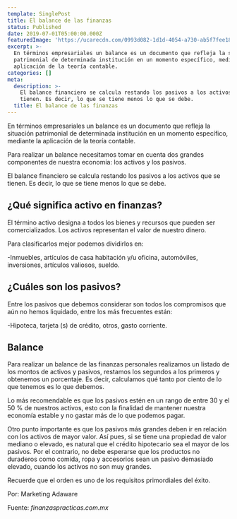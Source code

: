 ```yaml
---
template: SinglePost
title: El balance de las finanzas
status: Published
date: 2019-07-01T05:00:00.000Z
featuredImage: 'https://ucarecdn.com/0993d082-1d1d-4054-a730-ab5f7fee188c/'
excerpt: >-
  En términos empresariales un balance es un documento que refleja la situación
  patrimonial de determinada institución en un momento específico, mediante la
  aplicación de la teoría contable.
categories: []
meta:
  description: >-
    El balance financiero se calcula restando los pasivos a los activos que se
    tienen. Es decir, lo que se tiene menos lo que se debe.
  title: El balance de las finanzas
---
```

En términos empresariales un balance es un documento que refleja la situación patrimonial de determinada institución en un momento específico, mediante la aplicación de la teoría contable.



Para realizar un balance necesitamos tomar en cuenta dos grandes componentes de nuestra economía: los activos y los pasivos.



El balance financiero se calcula restando los pasivos a los activos que se tienen. Es decir, lo que se tiene menos lo que se debe.



## ¿Qué significa activo en finanzas?

El término activo designa a todos los bienes y recursos que pueden ser comercializados. Los activos representan el valor de nuestro dinero.



Para clasificarlos mejor podemos dividirlos en:



\-Inmuebles, artículos de casa habitación y/u oficina, automóviles,  inversiones, artículos valiosos, sueldo.



## ¿Cuáles son los pasivos?

Entre los pasivos que debemos considerar son todos los compromisos que aún no hemos liquidado, entre los más frecuentes están:



\-Hipoteca,  tarjeta (s) de crédito,  otros, gasto corriente.



## Balance



Para realizar un balance de las finanzas personales realizamos un listado de los montos de activos y pasivos, restamos los segundos a los primeros y obtenemos un porcentaje. Es decir, calculamos qué tanto por ciento de lo que tenemos es lo que debemos.



Lo más recomendable es que los pasivos estén en un rango de entre 30 y el 50 % de nuestros activos, esto con la finalidad de mantener nuestra economía estable y no gastar más de lo que podemos pagar.



Otro punto importante es que los pasivos más grandes deben ir en relación con los activos de mayor valor. Así pues, si se tiene una propiedad de valor mediano o elevado, es natural que el crédito hipotecario sea el mayor de los pasivos. Por el contrario, no debe esperarse que los productos no duraderos como comida, ropa y accesorios sean un pasivo demasiado elevado, cuando los activos no son muy grandes.



Recuerde que el orden es uno de los requisitos primordiales del éxito.



Por: Marketing Adaware

Fuente: _finanzaspracticas.com.mx_
